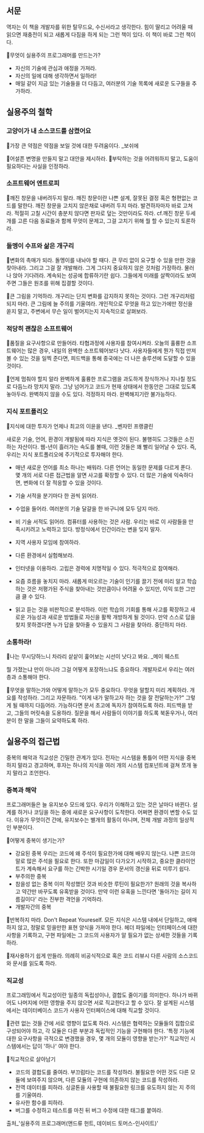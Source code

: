 ## 서문
역자는 이 책을 개발자를 위한 탈무드요, 수신서라고 생각한다. 힘이 딸리고 어려울 때 읽으면 재충전이 되고 새롭게 다짐을 하게 되는 그런 책이 있다. 이 책이 바로 그런 책이다.

🔗무엇이 실용주의 프로그래머를 만드는가?
- 자신의 기술에 관심과 애정을 가져라.
- 자신의 일에 대해 생각하면서 일하라!
- 매일 같이 지금 있는 기술들을 더 다듬고, 여러분의 기술 목록에 새로운 도구들을 추가하라.

## 실용주의 철학
### 고양이가 내 소스코드를 삼켰어요
🔗가장 큰 약점은 약점을 보일 것에 대한 두려움이다. _보쉬에

🔗어설픈 변명을 만들지 말고 대안을 제시하라.
🔗부탁하는 것을 어려워하지 말고, 도움이 필요하다는 사실을 인정하라.

### 소프트웨어 엔트로피
🔗깨진 창문을 내버려두지 말라.
깨진 창문이란 나쁜 설계, 잘못된 결정 혹은 형편없는 코드를 말한다. 깨진 창문을 고치지 않은채로 내버려 두지 마라.
발견하자마자 바로 고쳐라. 적절히 고칠 시간이 충분치 않다면 판자로 덮는 것만이라도 하라.
cf.깨진 창문 두세개를 고른 다음 동료들과 함께 무엇이 문제고, 그걸 고치기 위해 뭘 할 수 있는지 토론하라.

### 돌멩이 수프와 삶은 개구리
🔗변화의 촉매가 되라.
돌멩이를 내놔야 할 때다. 큰 무리 없이 요구할 수 있을 만한 것을 찾아내라. 그리고 그걸 잘 개발해라.
그게 그다지 중요하지 않은 것처럼 가장하라. 물러나 앉아 기다려라. 계속되는 성공에 합류하기란 쉽다.
그들에게 미래를 살짝이라도 보여주면 그들은 원조를 위해 집결할 것이다.

🔗큰 그림을 기억하라.
개구리는 단지 변화를 감지하지 못하는 것이다. 그런 개구리처럼 되지 마라. 큰 그림에 늘 주의를 기울여라.
개인적으로 무엇을 하고 있는가에만 정신을 쏟지 말고, 주변에서 무슨 일이 벌어지는지 지속적으로 살펴보라.

### 적당히 괜찮은 소프트웨어
🔗품질을 요구사항으로 만들어라.
타협과정에 사용자를 참여시켜라. 오늘의 훌륭한 소프트웨어는 많은 경우, 내일의 완벽한 소프트웨어보다 낫다.
사용자들에게 뭔가 직접 만져볼 수 있는 것을 일찍 준다면, 피드백을 통해 종국에는 더 나은 솔루션에 도달할 수 있을 것이다.

🔗언제 멈춰야 할지 알라
완벽하게 훌륭한 프로그램을 과도하게 장식하거나 지나칠 정도로 다듬느라 망치지 말라.
그냥 넘어가고 코드가 현재 상태에서 한동안은 그대로 있도록 놓아두라. 완벽하지 않을 수도 있다.
걱정하지 마라. 완벽해지기란 불가능하다.

### 지식 포트폴리오
🔗지식에 대한 투자가 언제나 최고의 이윤을 낸다. _벤자민 프랭클린

새로운 기술, 언어, 환경이 개발됨에 따라 지식은 옛것이 된다. 불행히도 그것들은 소진하는 자산이다.
웹-년이 흘러가는 속도를 볼때, 이런 것들은 꽤 빨리 일어날 수 있다. 즉, 우리는 지식 포트폴리오에 주기적으로 투자해야 한다.

- 매년 새로운 언어를 최소 하나는 배워라.
다른 언어는 동일한 문제를 다르게 푼다. 몇 개의 서로 다른 접근법을 알면 사고를 확장할 수 있다.
더 많은 기술에 익숙하다면, 변화에 더 잘 적응할 수 있을 것이다.

- 기술 서적을 분기마다 한 권씩 읽어라.
- 수업을 들어라.
여러분의 기술 달걀을 한 바구니에 모두 담지 마라.

- 비 기술 서적도 읽어라.
컴퓨터를 사용하는 것은 사람. 우리는 바로 이 사람들을 만족시키려고 노력하고 있다.
방정식에서 인간이라는 변을 잊지 말자.

- 지역 사용자 모임에 참여하라.
- 다른 환경에서 실험해보라.
- 인터넷을 이용하라.
고립은 경력에 치명적일 수 있다. 적극적으로 참여해라.

- 요즘 흐름을 놓치지 마라.
새롭게 떠오르는 기술이 인기를 끌기 전에 미리 알고 학습하는 것은 저평가된 주식을 찾아내는 것만큼이나 어려울 수 있지만, 이익 또한 그만큼 클 수 있다.

- 읽고 듣는 것을 비판적으로 분석하라.
이런 학습의 기회를 통해 사고를 확장하고 새로운 가능성과 새로운 방법들로 자신을 활짝 개방하게 될 것이다.
만약 스스로 답을 찾지 못하겠다면 누가 답을 찾아줄 수 있을지 그 사람을 찾아라. 중단하지 마라.

### 소통하라!
🔗나는 무시당하느니 차라리 샅샅이 훑어보는 시선이 낫다고 봐요. _메이 웨스트

뭘 가졌는냐 만이 아니라 그걸 어떻게 포장하느냐도 중요하다. 개발자로서 우리는 여러 층과 소통해야 한다.

🔗무엇을 말하는가와 어떻게 말하는가 모두 중요하다.
무엇을 말할지 미리 계획하라. 개요를 작성하라. 그리고 자문하라. "이게 내가 말하고자 하는 것을 잘 전달하는가?" 그렇게 될 때까지 다듬어라.
가능하다면 문서 초고에 독자가 참여하도록 하라. 피드백을 받고, 그들의 머릿속을 도용하라.
질문을 해서 사람들이 이야기를 하도록 북돋우거나, 여러분이 한 말을 그들이 요약하도록 하라.

## 실용주의 접근법
중복의 해악과 직교성은 긴밀한 관계가 있다. 전자는 시스템을 통틀어 어떤 지식을 중복하지 말라고 경고하며, 후자는 하나의 지식을 여러 개의 시스템 컴포넌트에 걸쳐 쪼개 놓지 말라고 조언한다.

### 중복과 해악
프로그래머들은 늘 유지보수 모드에 있다. 우리가 이해하고 있는 것은 날마다 바뀐다. 설계를 하거나 코딩을 하는 중에 새로운 요구사항이 도착한다. 어쩌면 환경이 변할 수도 있다. 이유가 무엇이건 간에, 유지보수는 별개의 활동이 아니며, 전체 개발 과정의 일상적인 부분이다.

🔗어떻게 중복이 생기는가?
- 강요된 중복
우리는 코드에 왜 주석이 필요한가에 대해 배우지 않는다. 나쁜 코드야말로 많은 주석을 필요로 한다. 또한 마감일이 다가오기 시작하고, 중요한 클라이언트가 계속해서 요구를 하는 긴박한 시기일 경우 문서의 갱신을 뒤로 미루기 쉽다.
- 부주의한 중복
- 참을성 없는 중복
이미 작성했던 것과 비슷한 루틴이 필요한가? 원래의 것을 복사하고 약간만 바꾸도록 유혹받을 것이다. 만약 이런 유혹을 느낀다면 '돌아가는 길이 지름길이다' 라는 진부한 격언을 기억하라. 
- 개발자간의 중복

🔗반복하지 마라. Don't Repeat Youreself.
모든 지식은 시스템 내에서 단일하고, 애매하지 않고, 정말로 믿을만한 표현 양식을 가져야 한다.
헤더 파일에는 인터페이스에 대한 사항을 기록하고, 구현 파일에는 그 코드의 사용자가 알 필요가 없는 상세한 것들을 기록하라.

🔗재사용하기 쉽게 만들라.
의례히 비공식적으로 혹은 코드 리뷰시 다른 사람의 소스코드와 문서를 읽도록 하라.

### 직교성
프로그래밍에서 직교성이란 일종의 독립성이나, 결합도 줄이기를 의미한다. 하나가 바뀌어도 나머지에 어떤 영향을 주지 않으면 서로 직교한다고 할 수 있다. 잘 설계된 시스템에서는 데이터베이스 코드가 사용자 인터페이스에 대해 직교할 것이다.

🔗관련 없는 것들 간에 서로 영향이 없도록 하라.
시스템은 협력하는 모듈들의 집합으로 구성되어야 하고, 각 모듈은 다른 부분과 독립적인 기능을 구현해야 한다. '특정 기능에 대한 요구사항을 극적으로 변경했을 경우, 몇 개의 모듈이 영향을 받는가?'
직교적인 시스템에서는 답이 '하나' 여야 한다.

🔗직교적으로 살아남기
- 코드의 결합도를 줄여라.
부끄럼타는 코드를 작성하라. 불필요한 어떤 것도 다른 모듈에 보여주지 않으며, 다른 모듈의 구현에 의존하지 않는 코드를 작성하라.
- 전역 데이터를 피하라.
싱글톤을 사용할 때 불필요한 링크를 유도하지 않는 지 주의를 기울여라.
- 유사한 함수를 피하라.
- 버그를 수정하고 테스트를 마친 뒤 버그 수정에 대한 태그를 붙여라.


출처_'실용주의 프로그래머(앤드류 헌트, 데이비드 토머스-인사이트)'